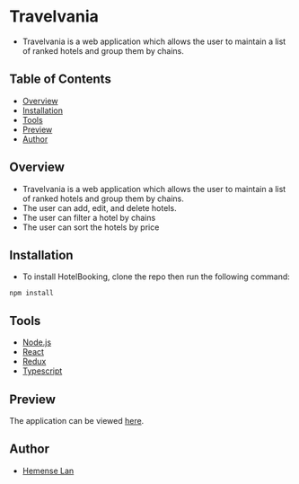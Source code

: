 # Travelvania

- Travelvania is a web application which allows the user to maintain a list of ranked hotels and group them by chains.

## Table of Contents

- [Overview](#overview)
- [Installation](#installation)
- [Tools](#tools)
- [Preview](#preview)
- [Author](#author)

## Overview

- Travelvania is a web application which allows the user to maintain a list of ranked hotels and group them by chains.
- The user can add, edit, and delete hotels.
- The user can filter a hotel by chains
- The user can sort the hotels by price

## Installation

- To install HotelBooking, clone the repo then run the following command:

```
npm install
```

## Tools

- [Node.js](https://nodejs.org/)
- [React](https://reactjs.org/)
- [Redux](https://redux.js.org/)
- [Typescript](https://www.typescriptlang.org/)

## Preview

The application can be viewed [here](https://travelvania.netlify.app/).

## Author

- [Hemense Lan](https://hemense.net)

